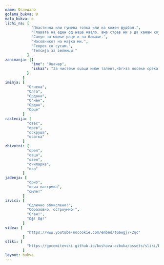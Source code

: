 ```yaml
---
name: Огледало
golema_bukva: О
mala_bukva: о
lichi_na: [
            "Пластична или гумена топка или на кожен фудбал.",
            "Главата на еден од наше маало, ама страв ми е да кажам кој, зашто е поголем од мене.",
            "Сапун за миење раце и за бањање.",
            "Часовникот на мајка ми.",
            "Ѓеврек со сусам.",
            "Тепсија за зелници."
          ]
zanimanja: [{
            "ime": "Оџачар",
            "iskaz": "За чистење оџаци имам талент,<br>за носење среќа имам патент."
          }
        ]
iminja: [
          "Огнена",
          "Олга",
          "Ордана",
          "Огнен",
          "Ордан",
          "Орце"
        ]
rastenija: [
          "овес",
          "орев",
          "оскруша",
          "осатка"
        ]
zhivotni: [
          "орел",
          "овца",
          "овен",
          "очиларка",
          "оса"
        ]
jadenja: [
          "ориз",
          "овча пастрмка",
          "омлет"
        ]
izvici: [
          "Одлично обмислено!",
          "Образовно, остроумно!",
          "Оган!",
          "Оф! Оф!"
        ]
videa: [
          "https://www.youtube-nocookie.com/embed/tG6wgj7-2qc"
        ]
sliki: [
          "https://gocemitevski.github.io/bushava-azbuka/assets/sliki/bushava-azbuka-ogledalo.png"
        ]
layout: bukva
---
```

